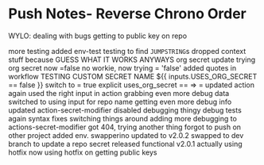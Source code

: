 # Push Notes- Reverse Chrono Order

WYLO: dealing with bugs getting to public key on repo 

more testing
added env-test
testing to find ``JUMPSTRING``s
dropped context stuff because GUESS WHAT IT WORKS ANYWAYS
org secret update
trying org secret now
=false no workie, now trying = 'false'
added quotes in workflow
TESTING CUSTOM SECRET NAME
${{ inputs.USES_ORG_SECRET  == false }}
switch to = true
explicit uses_org_secret
== => =
updated action again
used the right input in action
grabbing even more debug data
switched to using input for repo name
getting even more debug info
updated action-secret-modifier
disabled debugging thingy
debug tests again
syntax fixes
switching things around
adding more debugging to actions-secret-modifier
got 404, trying another thing
forgot to push on other project
added env.
swapperino
updated to v2.0.2
swapped to dev branch to update a repo secret
released functional v2.0.1
actually using hotfix now
using hotfix on getting public keys